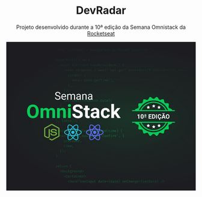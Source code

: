 <h1 align="center">DevRadar</h1>
<p align="center">Projeto desenvolvido durante a 10ª edição da Semana Omnistack da <a href="https://rocketseat.com.br">Rocketseat</a></p>
<img src="./assets/thumb.png" align="center"></img>